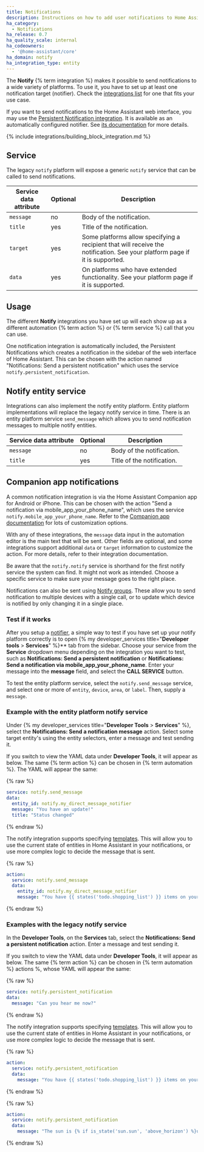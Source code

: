 ```yaml
---
title: Notifications
description: Instructions on how to add user notifications to Home Assistant.
ha_category:
  - Notifications
ha_release: 0.7
ha_quality_scale: internal
ha_codeowners:
  - '@home-assistant/core'
ha_domain: notify
ha_integration_type: entity
---
```


The **Notify** {% term integration %} makes it possible to send notifications to a wide variety of platforms. To use it, you have to set up at least one notification target (notifier). Check the [integrations list](/integrations/#notifications) for one that fits your use case.

If you want to send notifications to the Home Assistant web interface, you may use the [Persistent Notification integration](/integrations/persistent_notification/). It is available as an automatically configured notifier. See [its documentation](/integrations/persistent_notification/) for more details.

{% include integrations/building_block_integration.md %}

## Service

The legacy `notify` platform will expose a generic `notify` service that can be called to send notifications.

| Service data attribute | Optional | Description |
| ---------------------- | -------- | ----------- |
| `message`              |       no | Body of the notification.
| `title`                |      yes | Title of the notification.
| `target`               |      yes | Some platforms allow specifying a recipient that will receive the notification. See your platform page if it is supported.
| `data`                 |      yes | On platforms who have extended functionality. See your platform page if it is supported.

## Usage

The different **Notify** integrations you have set up will each show up as a different automation {% term action %} or {% term service %} call that you can use.

One notification integration is automatically included, the Persistent Notifications which creates a notification in the sidebar of the web interface of Home Assistant. This can be chosen with the action named "Notifications: Send a persistent notification" which uses the service `notify.persistent_notification`.

## Notify entity service

Integrations can also implement the notify entity platform. Entity platform implementations will replace the legacy notify service in time. There is an entity platform service `send_message` which allows you to send notification messages to multiple notify entities.

| Service data attribute | Optional | Description |
| ---------------------- | -------- | ----------- |
| `message`              |       no | Body of the notification.
| `title`                |      yes | Title of the notification.

## Companion app notifications

A common notification integration is via the Home Assistant Companion app for Android or iPhone. This can be chosen with the action "Send a notification via mobile_app_your_phone_name", which uses the service `notify.mobile_app_your_phone_name`. Refer to the [Companion app documentation](https://companion.home-assistant.io/docs/notifications/notifications-basic) for lots of customization options.

With any of these integrations, the `message` data input in the automation editor is the main text that will be sent. Other fields are optional, and some integrations support additional `data` or `target` information to customize the action. For more details, refer to their integration documentation.

Be aware that the `notify.notify` service is shorthand for the first notify service the system can find. It might not work as intended. Choose a specific service to make sure your message goes to the right place.

Notifications can also be sent using [Notify groups](https://www.home-assistant.io/integrations/group/#notify-groups). These allow you to send notification to multiple devices with a single call, or to update which device is notified by only changing it in a single place.

### Test if it works

After you setup a [notifier](/integrations/#notifications), a simple way to test if you have set up your notify platform correctly is to open {% my developer_services title="**Developer tools** > **Services**" %}** tab from the sidebar. Choose your service from the **Service** dropdown menu depending on the integration you want to test, such as **Notifications: Send a persistent notification** or **Notifications: Send a notification via mobile_app_your_phone_name**. Enter your message into the **message** field, and select the **CALL SERVICE** button.

To test the entity platform service, select the `notify.send_message` service, and select one or more of `entity`, `device`, `area`, or `label`. Then, supply a `message`.

### Example with the entity platform notify service

Under {% my developer_services title="**Developer Tools** > **Services**" %}, select the **Notifications: Send a notification message** action. Select some target entity's using the entity selectors, enter a message and test sending it.

If you switch to view the YAML data under **Developer Tools**, it will appear as below. The same {% term action %} can be chosen in {% term automation %}. The YAML will appear the same:

{% raw %}

```yaml
service: notify.send_message
data:
  entity_id: notify.my_direct_message_notifier
  message: "You have an update!"
  title: "Status changed"
```

{% endraw %}

The notify integration supports specifying [templates](/docs/configuration/templating/). This will allow you to use the current state of entities in Home Assistant in your notifications, or use more complex logic to decide the message that is sent.

{% raw %}

```yaml
action:
  service: notify.send_message
  data:
    entity_id: notify.my_direct_message_notifier
    message: "You have {{ states('todo.shopping_list') }} items on your shopping list."
```

{% endraw %}

### Examples with the legacy notify service

In the **Developer Tools**, on the **Services** tab, select the **Notifications: Send a persistent notification** action. Enter a message and test sending it.

If you switch to view the YAML data under **Developer Tools**, it will appear as below. The same {% term action %} can be chosen in {% term automation %} actions %, whose YAML will appear the same:

{% raw %}

```yaml
service: notify.persistent_notification
data:
  message: "Can you hear me now?"
```

{% endraw %}

The notify integration supports specifying [templates](/docs/configuration/templating/). This will allow you to use the current state of entities in Home Assistant in your notifications, or use more complex logic to decide the message that is sent.

{% raw %}

```yaml
action:
  service: notify.persistent_notification
  data:
    message: "You have {{ states('todo.shopping_list') }} items on your shopping list."
```

{% endraw %}

{% raw %}

```yaml
action:
  service: notify.persistent_notification
  data:
    message: "The sun is {% if is_state('sun.sun', 'above_horizon') %}up{% else %}down{% endif %}!"
```

{% endraw %}

